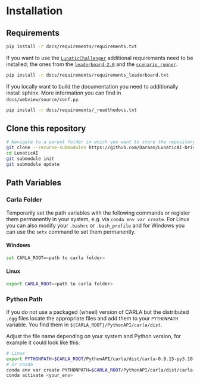 # Installation

## Requirements

```bash
pip install -r docs/requirements/requirements.txt
```

If you want to use the [`LunaticChallenger`](#agents.leaderboard_agent.LunaticChallenger) additional requirements need to be installed; the ones from the [`leaderboard-2.0`](https://leaderboard.carla.org/get_started/) and the [`scenario_runner`](https://github.com/carla-simulator/scenario_runner).

```bash
pip install -r docs/requirements/requirements_leaderboard.txt
```

If you locally want to build the documentation you need to additionally install sphinx.
More information you can find in `docs/webview/source/conf.py`.

```bash
pip install -r docs/requirements/_readthedocs.txt
```

## Clone this repository

```bash
# Navigate to a parent folder in which you want to store the repository
git clone --recurse-submodules https://github.com/Daraan/LunaticAI-Driver-for-CARLA-Simulator.git LunaticAI
cd LunaticAI
git submodule init 
git submodule update
```

## Path Variables

### Carla Folder

Temporarily set the path variables with the following commands or register them permanently in your system, e.g. via `conda env var create`.
For Linux you can also modify your `.bashrc` or `.bash_profile` and for Windows you can use the `setx` command to set them permanently.

#### Windows

```sh
set CARLA_ROOT=<path to carla folder>
```

#### Linux

```bash
export CARLA_ROOT=<path to carla folder>
```

### Python Path

If you do not use a packaged (wheel) version of CARLA but the distributed `.egg` files locate the appropriate files and add them to your `PYTHONPATH` variable.
You find them in `${CARLA_ROOT}/PythonAPI/carla/dist`.

Adjust the file name depending on your system and Python version, for example it could look like this:

```bash
# Linux
export PYTHONPATH=$CARLA_ROOT/PythonAPI/carla/dist/carla-0.9.15-py3.10-linux-x86_64.egg:$PYTHONPATH
# or conda
conda env var create PYTHONPATH=$CARLA_ROOT/PythonAPI/carla/dist/carla-0.9.15-py3.10-linux-x86_64.egg:$PYTHONPATH
conda activate <your_env>
```
